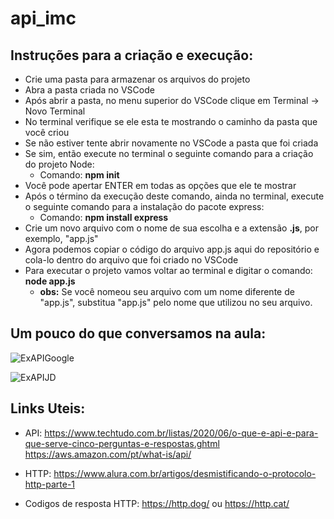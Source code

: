 # api_imc

## Instruções para a criação e execução:

  - Crie uma pasta para armazenar os arquivos do projeto
  - Abra a pasta criada no VSCode
  - Após abrir a pasta, no menu superior do VSCode clique em Terminal -> Novo Terminal
  - No terminal verifique se ele esta te mostrando o caminho da pasta que você criou
  - Se não estiver tente abrir novamente no VSCode a pasta que foi criada
  - Se sim, então execute no terminal o seguinte comando para a criação do projeto Node: 
    - Comando: **npm init**
  - Você pode apertar ENTER em todas as opções que ele te mostrar
  - Após o término da execução deste comando, ainda no terminal, execute o seguinte comando para a instalação do pacote express:
    - Comando: **npm install express**
  - Crie um novo arquivo com o nome de sua escolha e a extensão **.js**, por exemplo, "app.js"
  - Agora podemos copiar o código do arquivo app.js aqui do repositório e cola-lo dentro do arquivo que foi criado no VSCode
  - Para executar o projeto vamos voltar ao terminal e digitar o comando: **node app.js** 
    - **obs:** Se você nomeou seu arquivo com um nome diferente de "app.js", substitua "app.js" pelo nome que utilizou no seu arquivo.
    
## Um pouco do que conversamos na aula:
    
   ![ExAPIGoogle](https://user-images.githubusercontent.com/112905215/189357833-a21ca9e3-9ef0-48c9-b6c5-299551ea9765.png)
   
   ![ExAPIJD](https://user-images.githubusercontent.com/112905215/189357869-7385def4-b7ab-484a-bfbb-3aa5ab8a0190.png)

## Links Uteis: 
  - API: https://www.techtudo.com.br/listas/2020/06/o-que-e-api-e-para-que-serve-cinco-perguntas-e-respostas.ghtml
         https://aws.amazon.com/pt/what-is/api/
         
  - HTTP: https://www.alura.com.br/artigos/desmistificando-o-protocolo-http-parte-1
  - Codigos de resposta HTTP: https://http.dog/ ou https://http.cat/
